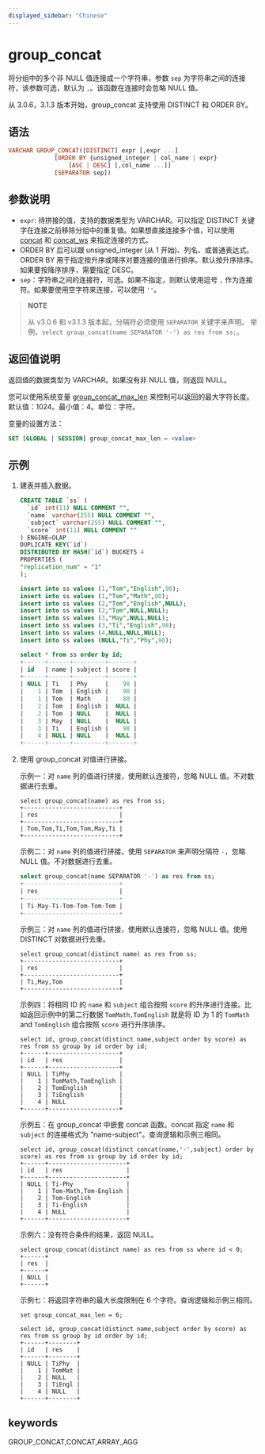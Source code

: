 ```yaml
---
displayed_sidebar: "Chinese"
---
```


# group_concat



将分组中的多个非 NULL 值连接成一个字符串，参数 `sep` 为字符串之间的连接符，该参数可选，默认为 `,`。该函数在连接时会忽略 NULL 值。

从 3.0.6，3.1.3 版本开始，group_concat 支持使用 DISTINCT 和 ORDER BY。

## 语法

```Haskell
VARCHAR GROUP_CONCAT([DISTINCT] expr [,expr ...]
             [ORDER BY {unsigned_integer | col_name | expr}
                 [ASC | DESC] [,col_name ...]]
             [SEPARATOR sep])
```

## 参数说明

- `expr`: 待拼接的值，支持的数据类型为 VARCHAR。可以指定 DISTINCT 关键字在连接之前移除分组中的重复值。如果想直接连接多个值，可以使用 [concat](./concat.md) 和 [concat_ws](./concat_ws.md) 来指定连接的方式。
- ORDER BY 后可以跟 unsigned_integer (从 1 开始)、列名、或普通表达式。ORDER BY 用于指定按升序或降序对要连接的值进行排序。默认按升序排序。如果要按降序排序，需要指定 DESC。
- `sep`：字符串之间的连接符，可选。如果不指定，则默认使用逗号 `,` 作为连接符。如果要使用空字符来连接，可以使用 `''`。

> **NOTE**
>
> 从 v3.0.6 和 v3.1.3 版本起，分隔符必须使用 `SEPARATOR` 关键字来声明。 举例，`select group_concat(name SEPARATOR '-') as res from ss;`。

## 返回值说明

返回值的数据类型为 VARCHAR。如果没有非 NULL 值，则返回 NULL。

您可以使用系统变量 [group_concat_max_len](../../../reference/System_variable.md#group_concat_max_len) 来控制可以返回的最大字符长度。默认值：1024。最小值：4。单位：字符。

变量的设置方法：

```sql
SET [GLOBAL | SESSION] group_concat_max_len = <value>
```

## 示例

1. 建表并插入数据。

   ```sql
   CREATE TABLE `ss` (
     `id` int(11) NULL COMMENT "",
     `name` varchar(255) NULL COMMENT "",
     `subject` varchar(255) NULL COMMENT "",
     `score` int(11) NULL COMMENT ""
   ) ENGINE=OLAP
   DUPLICATE KEY(`id`)
   DISTRIBUTED BY HASH(`id`) BUCKETS 4
   PROPERTIES (
   "replication_num" = "1"
   );

   insert into ss values (1,"Tom","English",90);
   insert into ss values (1,"Tom","Math",80);
   insert into ss values (2,"Tom","English",NULL);
   insert into ss values (2,"Tom",NULL,NULL);
   insert into ss values (3,"May",NULL,NULL);
   insert into ss values (3,"Ti","English",98);
   insert into ss values (4,NULL,NULL,NULL);
   insert into ss values (NULL,"Ti","Phy",98);

   select * from ss order by id;
   +------+------+---------+-------+
   | id   | name | subject | score |
   +------+------+---------+-------+
   | NULL | Ti   | Phy     |    98 |
   |    1 | Tom  | English |    90 |
   |    1 | Tom  | Math    |    80 |
   |    2 | Tom  | English |  NULL |
   |    2 | Tom  | NULL    |  NULL |
   |    3 | May  | NULL    |  NULL |
   |    3 | Ti   | English |    98 |
   |    4 | NULL | NULL    |  NULL |
   +------+------+---------+-------+
   ```

2. 使用 group_concat 对值进行拼接。

   示例一：对 `name` 列的值进行拼接，使用默认连接符，忽略 NULL 值。不对数据进行去重。

   ```plain
   select group_concat(name) as res from ss;
   +---------------------------+
   | res                       |
   +---------------------------+
   | Tom,Tom,Ti,Tom,Tom,May,Ti |
   +---------------------------+
   ```

   示例二：对 `name` 列的值进行拼接，使用 `SEPARATOR` 来声明分隔符 `-`，忽略 NULL 值。不对数据进行去重。

   ```sql
   select group_concat(name SEPARATOR '-') as res from ss;
   +---------------------------+
   | res                       |
   +---------------------------+
   | Ti-May-Ti-Tom-Tom-Tom-Tom |
   +---------------------------+
   ```

   示例三：对 `name` 列的值进行拼接，使用默认连接符，忽略 NULL 值。使用 DISTINCT 对数据进行去重。

    ```plain
   select group_concat(distinct name) as res from ss;
   +---------------------------+
   | res                       |
   +---------------------------+
   | Ti,May,Tom                |
   +---------------------------+
   ```

   示例四：将相同 ID 的 `name` 和 `subject` 组合按照 `score` 的升序进行连接。比如返回示例中的第二行数据 `TomMath,TomEnglish` 就是将 ID 为 1 的 `TomMath` and `TomEnglish` 组合按照 `score` 进行升序排序。

   ```plain
   select id, group_concat(distinct name,subject order by score) as res from ss group by id order by id;
   +------+--------------------+
   | id   | res                |
   +------+--------------------+
   | NULL | TiPhy              |
   |    1 | TomMath,TomEnglish |
   |    2 | TomEnglish         |
   |    3 | TiEnglish          |
   |    4 | NULL               |
   +------+--------------------+
   ```

   示例五：在 group_concat 中嵌套 concat 函数。concat 指定 `name` 和 `subject` 的连接格式为 "name-subject"。查询逻辑和示例三相同。

   ```plain
   select id, group_concat(distinct concat(name,'-',subject) order by score) as res from ss group by id order by id;
   +------+----------------------+
   | id   | res                  |
   +------+----------------------+
   | NULL | Ti-Phy               |
   |    1 | Tom-Math,Tom-English |
   |    2 | Tom-English          |
   |    3 | Ti-English           |
   |    4 | NULL                 |
   +------+----------------------+
   ```

   示例六：没有符合条件的结果，返回 NULL。

   ```plain
   select group_concat(distinct name) as res from ss where id < 0;
   +------+
   | res  |
   +------+
   | NULL |
   +------+
   ```

   示例七：将返回字符串的最大长度限制在 6 个字符。查询逻辑和示例三相同。

   ```plain
   set group_concat_max_len = 6;

   select id, group_concat(distinct name,subject order by score) as res from ss group by id order by id;
   +------+--------+
   | id   | res    |
   +------+--------+
   | NULL | TiPhy  |
   |    1 | TomMat |
   |    2 | NULL   |
   |    3 | TiEngl |
   |    4 | NULL   |
   +------+--------+
   ```

## keywords

GROUP_CONCAT,CONCAT,ARRAY_AGG
